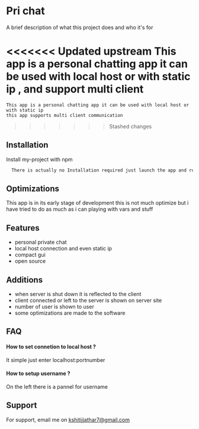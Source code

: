 
# Pri chat

A brief description of what this project does and who it's for

<<<<<<< Updated upstream
    This app is a personal chatting app it can be used with local host or with static ip , and support multi client
=======
    This app is a personal chatting app it can be used with local host or with static ip 
    this app supports multi client communication
>>>>>>> Stashed changes
  
## Installation

Install my-project with npm

```bash
  There is actually no Installation required just launch the app and rock
```
    
## Optimizations

This app is in its early stage of development this is not much optimize but i have tried to do as much as i can playing with vars and stuff 


  
## Features

- personal private chat
- local host connection and even static ip
- compact gui
- open source

## Additions

- when server is shut down it is reflected to the client 
- client connected or left to the server is shown on server site
- number of user is shown to user
- some optimizations are made to the software

  
## FAQ

#### How to set connetion to local host ? 

It simple just enter localhost:portnumber

#### How to setup username ?

On the left there is a pannel for username
  
## Support

For support, email me on kshitijjathar7@gmail.com
